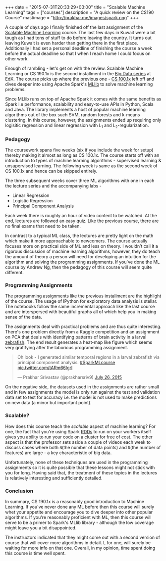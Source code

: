 +++
date = "2015-07-31T20:33:29+03:00"
title = "Scalable Machine Learning"
tags = ["courses"]
description = "A quick review on the CS190 Course"
mastimage = "http://prakhar.me/images/spark.png"
+++

A couple of days ago I finally finished off the last assignment of the [Scalable Machine Learning](https://www.edx.org/course/scalable-machine-learning-uc-berkeleyx-cs190-1x) course. The last few days in Kuwait were a bit tough as I had tons of stuff to do before leaving the country. It turns out leaving Kuwait is even harder than getting there in the first place. Additionally I had set a personal deadline of finishing the course a week before the actual deadline so that I when I reach home I could focus on other work.

Enough of rambling - let's get on with the review. Scalable Machine Learning or CS 190.1x is the second installment in the [Big Data series](https://www.edx.org/xseries) at EdX. The course picks up where the previous one - [CS 100.1x](https://www.edx.org/course/introduction-big-data-apache-spark-uc-berkeleyx-cs100-1x) left off and dives deeper into using Apache Spark's [MLlib](http://spark.apache.org/mllib/) to solve machine learning problems.

Since MLlib runs on top of Apache Spark it comes with the same benefits as Spark i.e performance, scalability and easy-to-use APIs in Python,
Scala and Java. The library implements a host of popular machine learning algorithms out of the box such SVM, random forests and k-means clustering. In this course, however, the assignments ended up requiring only logisitic regression and linear regression with L<sub>1</sub> and L<sub>2</sub>-regularization.

### Pedagogy

The coursework spans five weeks (six if you include the week for setup) thereby making it almost as long as CS 100.1x. The course starts off with an introduction to types of machine learning algorithms - supervised learning & unsupervised learning. The following week is same as the second week of CS 100.1x and hence can be skipped entirely.

The three subsequent weeks cover three ML algorithms with one in each the lecture series and the accompanying labs -

- Linear Regression
- Logistic Regression
- Principal Component Analysis

Each week there is roughly an hour of video content to be watched. At the end, lectures are followed an easy quiz. Like the previous course, there are no final exams that need to be taken.

In contrast to a typical ML class, the lectures are pretty light on the math which make it more approachable to newcomers. The course actually focuses more on practical side of ML and less on theory. I wouldn’t call it a rigorous discussion of machine learning algorithms, however, they do teach the amount of theory a person will need for developing an intuition for the algorithm and solving the programming assignments. If you've done the ML course by Andrew Ng, then the pedagogy of this course will seem quite different.


### Programming Assignments
The programming assignments like the previous installment are the highlight of the course. The usage of IPython for exploratory data analysis is stellar. The notebooks follow the same incremental approach like the last course and are interspersed with beautiful graphs all of which help you in making sense of the data.

The assignments deal with practical problems and are thus quite interesting. There's one problem directly from a Kaggle competition and an assignment on PCA that deals with identifying patterns of brain activity in a larval [zebrafish](https://en.wikipedia.org/wiki/Zebrafish). The end result generates a heat-map like figure which seems very gratifying after the laborious programming assignment.

<blockquote class="twitter-tweet tw-align-center" lang="en"><p lang="en" dir="ltr">Oh look - I generated similar temporal regions in a larval zebrafish via principal component analysis. <a href="https://twitter.com/hashtag/SparkMLcourse?src=hash">#SparkMLcourse</a> <a href="http://t.co/tARm66Igrl">pic.twitter.com/tARm66Igrl</a></p>&mdash; Prakhar Srivastav (@prakharsriv9) <a href="https://twitter.com/prakharsriv9/status/625441171985297408">July 26, 2015</a></blockquote>
<script async src="//platform.twitter.com/widgets.js" charset="utf-8"></script>

On the negative side, the datasets used in the assignments are rather small and in few assignments the model is only run against the test and validation data set to test for accuracy i.e. the model is not used to make predictions on new data (a minor but important point).

### Scalable?
How does this course teach the *scalable* aspect of machine learning? For one, the fact that you're using Spark [RDDs](http://www.thecloudavenue.com/2014/01/resilient-distributed-datasets-rdd.html) to run on your workers itself gives you ability to run your code on a cluster for free of cost. The other aspect is that the professor sets aside a couple of videos each week to discuss cases where both `N`(the number of data points) and `D`(the number of features) are large - a key characteristic of big data.

Unfortunately, none of these techniques are used in the programming assignments so it is quite possible that these lessons might not stick with you for long. Having said that, the treatment of these topics in the lectures is relatively interesting and sufficiently detailed.


### Conclusion
In summary, CS 190.1x is a reasonably good introduction to Machine Learning. If you've never done any ML before then this course will surely whet your appetite and encourage you to dive deeper into other popular algorithms. If you're reasonably proficient with ML, then this course will serve to be a primer to Spark's MLlib library - although the low coverage might leave you a bit disappointed. 

The instructors indicated that they might come out with a second version of course that will cover more algorithms in detail. I, for one, will surely be waiting for more info on that one. Overall, in my opinion, time spent doing this course is time well spent.
